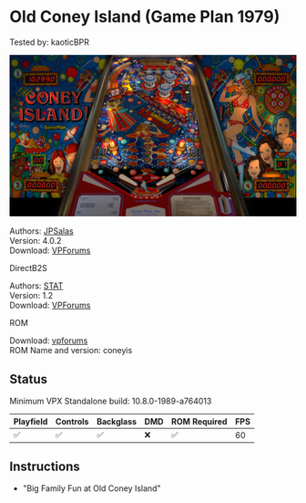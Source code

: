 # Old Coney Island (Game Plan 1979)

Tested by: kaoticBPR

![Table Preview](../../images/vpx-old-coney-island-1929-preview.jpg)

Authors: [JPSalas](https://www.vpforums.org/index.php?showuser=277)  
Version: 4.0.2  
Download: [VPForums](https://www.vpforums.org/index.php?app=downloads&showfile=12546)

DirectB2S

Authors: [STAT](https://www.vpforums.org/index.php?showuser=11253)  
Version: 1.2  
Download: [VPForums](https://www.vpforums.org/index.php?app=downloads&showfile=12547)

ROM

Download: [vpforums](https://www.vpforums.org/index.php?app=downloads&showfile=536)  
ROM Name and version: coneyis

## Status 

Minimum VPX Standalone build: 10.8.0-1989-a764013

| Playfield | Controls | Backglass | DMD | ROM Required | FPS | 
|-----------|----------|-----------|-----|--------------|-----|
| :white_check_mark: | :white_check_mark: | :white_check_mark: | :x: | :white_check_mark: | 60 |

## Instructions

- "Big Family Fun at Old Coney Island"
